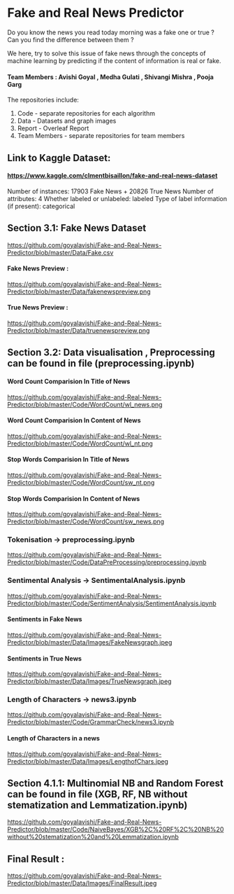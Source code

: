 # Fake and Real News Predictor

Do you know the news you read today morning was a fake one or true ?
Can you find the difference between them ?

We here, try to solve this issue of fake news through the concepts of machine
learning by predicting if the content of information is real or fake.

#### Team Members : Avishi Goyal , Medha Gulati , Shivangi Mishra , Pooja Garg

The repositories include:
1. Code - separate repositories for each algorithm 
2. Data - Datasets and graph images 
3. Report - Overleaf Report 
4. Team Members - separate repositories for team members

## Link to Kaggle Dataset:
#### https://www.kaggle.com/clmentbisaillon/fake-and-real-news-dataset

Number of instances:  17903 Fake News + 20826 True News	
Number of attributes: 4
Whether labeled or unlabeled: labeled 
Type of label information (if present): categorical


## Section 3.1: Fake News Dataset 
https://github.com/goyalavishi/Fake-and-Real-News-Predictor/blob/master/Data/Fake.csv

#### Fake News Preview :
https://github.com/goyalavishi/Fake-and-Real-News-Predictor/blob/master/Data/fakenewspreview.png

#### True News Preview :
https://github.com/goyalavishi/Fake-and-Real-News-Predictor/blob/master/Data/truenewspreview.png

## Section 3.2: Data visualisation , Preprocessing can be found in file (preprocessing.ipynb)

#### Word Count Comparision In Title of News
https://github.com/goyalavishi/Fake-and-Real-News-Predictor/blob/master/Code/WordCount/wl_news.png

#### Word Count Comparision In Content of News
https://github.com/goyalavishi/Fake-and-Real-News-Predictor/blob/master/Code/WordCount/wl_nt.png

#### Stop Words Comparision In Title of News
https://github.com/goyalavishi/Fake-and-Real-News-Predictor/blob/master/Code/WordCount/sw_nt.png

#### Stop Words Comparision In Content of News
https://github.com/goyalavishi/Fake-and-Real-News-Predictor/blob/master/Code/WordCount/sw_news.png

### Tokenisation -> preprocessing.ipynb 
https://github.com/goyalavishi/Fake-and-Real-News-Predictor/blob/master/Code/DataPreProcessing/preprocessing.ipynb

### Sentimental Analysis -> SentimentalAnalysis.ipynb
https://github.com/goyalavishi/Fake-and-Real-News-Predictor/blob/master/Code/SentimentAnalysis/SentimentAnalysis.ipynb

#### Sentiments in Fake News 
https://github.com/goyalavishi/Fake-and-Real-News-Predictor/blob/master/Data/Images/FakeNewsgraph.jpeg

#### Sentiments in True News
https://github.com/goyalavishi/Fake-and-Real-News-Predictor/blob/master/Data/Images/TrueNewsgraph.jpeg

### Length of Characters -> news3.ipynb
https://github.com/goyalavishi/Fake-and-Real-News-Predictor/blob/master/Code/GrammarCheck/news3.ipynb

#### Length of Characters in a news
https://github.com/goyalavishi/Fake-and-Real-News-Predictor/blob/master/Data/Images/LengthofChars.jpeg


## Section 4.1.1: Multinomial NB and Random Forest can be found in file (XGB, RF, NB without stematization and Lemmatization.ipynb)
https://github.com/goyalavishi/Fake-and-Real-News-Predictor/blob/master/Code/NaiveBayes/XGB%2C%20RF%2C%20NB%20without%20stematization%20and%20Lemmatization.ipynb

## Final Result :
https://github.com/goyalavishi/Fake-and-Real-News-Predictor/blob/master/Data/Images/FinalResult.jpeg


